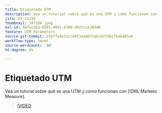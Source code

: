 ```yaml
---
title: Etiquetado UTM
description: Vea un tutorial sobre qué es una UTM y cómo funcionan con [!DNL Marketo Measure].
jira: KT-11234
thumbnail: 347204.jpeg
exl-id: 447ec263-6585-409f-8300-d92fcc6289d6
feature: UTM Parameters
source-git-commit: 2fb7fa9e72cc89f3ae867cbbc02fd62fb4b485e6
workflow-type: tm+mt
source-wordcount: '30'
ht-degree: 0%

---
```


# Etiquetado UTM

Vea un tutorial sobre qué es una UTM y cómo funcionan con [!DNL Marketo Measure].

>[!VIDEO](https://video.tv.adobe.com/v/347204/?quality=12&learn=on)
